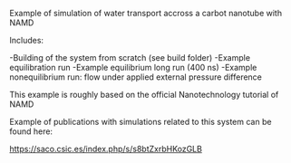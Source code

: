 Example of simulation of water transport accross a carbot nanotube with NAMD

Includes:

-Building of the system from scratch (see build folder)
-Example equilibration run
-Example equilibrium long run (400 ns)
-Example nonequilibrium run: flow under applied external pressure difference

This example is roughly based on the official Nanotechnology tutorial of NAMD

Example of publications with simulations related to this system can be found here:

https://saco.csic.es/index.php/s/s8btZxrbHKozGLB
